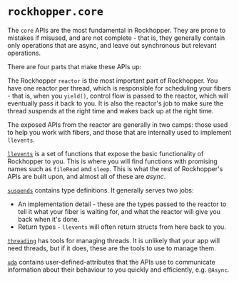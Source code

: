 # `rockhopper.core`

The `core` APIs are the most fundamental in Rockhopper. They are prone to mistakes if misused, and are not complete -
that is, they generally contain only operations that are async, and leave out synchronous but relevant operations.

There are four parts that make these APIs up:

The Rockhopper `reactor` is the most important part of Rockhopper.
You have one reactor per thread, which is responsible for scheduling your fibers - that is, when you `yield()`, control
flow is passed to the reactor, which will eventually pass it back to you.
It is also the reactor's job to make sure the thread suspends at the right time and wakes back up at the right time.

The exposed APIs from the reactor are generally in two camps: those used to help you work with fibers,
and those that are internally used to implement `llevents`.

[`llevents`](llevents.md) is a set of functions that expose the basic functionality of Rockhopper to you.
This is where you will find functions with promising names such as `fileRead` and `sleep`.
This is what the rest of Rockhopper's APIs are built upon, and almost all of these are *async*.

[`suspends`](suspends.md) contains type definitions.
It generally serves two jobs:
 - An implementation detail - these are the types passed to the reactor to tell it what your fiber is waiting for,
   and what the reactor will give you back when it's done.
 - Return types - `llevents` will often return structs from here back to you.

[`threading`](threading.md) has tools for managing threads. It is unlikely that your app will need threads,
but if it does, these are the tools to use to manage them.

[`uda`](uda.md) contains user-defined-attributes that the APIs use to communicate information about their behaviour
to you quickly and efficiently, e.g. `@Async`.
